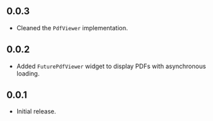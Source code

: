 ## 0.0.3

* Cleaned the `PdfViewer` implementation.

## 0.0.2

* Added `FuturePdfViewer` widget to display PDFs with asynchronous loading.

## 0.0.1

* Initial release.
